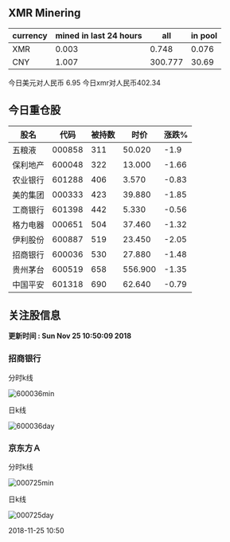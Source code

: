 ## XMR Minering

|currency|mined in last 24 hours|all|in pool|
|---|---|---|---|
|XMR|0.003|0.748|0.076|
|CNY|1.007|300.777|30.69|

今日美元对人民币 6.95	今日xmr对人民币402.34


## 今日重仓股 

|股名|代码|被持数|时价|涨跌%|
|---|---|---|---|---|
|五粮液|000858|311|50.020|-1.9|
|保利地产|600048|322|13.000|-1.66|
|农业银行|601288|406|3.570|-0.83|
|美的集团|000333|423|39.880|-1.85|
|工商银行|601398|442|5.330|-0.56|
|格力电器|000651|504|37.460|-1.32|
|伊利股份|600887|519|23.450|-2.05|
|招商银行|600036|530|27.880|-1.48|
|贵州茅台|600519|658|556.900|-1.35|
|中国平安|601318|690|62.640|-0.79|

## 关注股信息
**更新时间 : Sun Nov 25 10:50:09 2018**
### 招商银行 
分时k线

![600036min](http://image.sinajs.cn/newchart/min/n/sh600036.gif)

日k线

![600036day](http://image.sinajs.cn/newchart/daily/n/sh600036.gif)

### 京东方Ａ 
分时k线

![000725min](http://image.sinajs.cn/newchart/min/n/sz000725.gif)

日k线

![000725day](http://image.sinajs.cn/newchart/daily/n/sz000725.gif)

2018-11-25 10:50